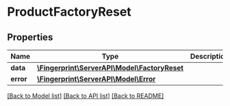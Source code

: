 # ProductFactoryReset

## Properties
Name | Type | Description | Notes
------------ | ------------- | ------------- | -------------
**data** | [**\Fingerprint\ServerAPI\Model\FactoryReset**](FactoryReset.md) |  | [optional] 
**error** | [**\Fingerprint\ServerAPI\Model\Error**](Error.md) |  | [optional] 

[[Back to Model list]](../../README.md#documentation-for-models) [[Back to API list]](../../README.md#documentation-for-api-endpoints) [[Back to README]](../../README.md)

